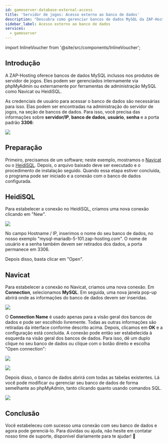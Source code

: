 ```yaml
---
id: gameserver-database-external-access
title: 'Servidor de jogos: Acesso externo ao banco de dados'
description: "Descubra como gerenciar bancos de dados MySQL da ZAP-Hosting para servidores de jogos usando ferramentas como Navicat ou HeidiSQL → Saiba mais agora"
sidebar_label: Acesso externo ao banco de dados
services:
  - gameserver
---
```


import InlineVoucher from '@site/src/components/InlineVoucher';

## Introdução

A ZAP-Hosting oferece bancos de dados MySQL inclusos nos produtos de servidor de jogos. Eles podem ser gerenciados internamente via phpMyAdmin ou externamente por ferramentas de administração MySQL como Navicat ou HeidiSQL.

As credenciais de usuário para acessar o banco de dados são necessárias para isso. Elas podem ser encontradas na administração do servidor de jogos, na seção de bancos de dados. Para isso, você precisa das informações sobre **servidor/IP**, **banco de dados**, **usuário**, **senha** e a porta padrão **3306**:

![](https://screensaver01.zap-hosting.com/index.php/s/GLG56HQ737rNC7R/preview)

<InlineVoucher />

## Preparação

Primeiro, precisamos de um software; neste exemplo, mostramos o [Navicat](https://www.chip.de/downloads/Navicat-Lite_70358373.html) ou o [HeidiSQL](https://www.heidisql.com/download.php). Depois, o arquivo baixado deve ser executado e o procedimento de instalação seguido. Quando essa etapa estiver concluída, o programa pode ser iniciado e a conexão com o banco de dados configurada.

## HeidiSQL

Para estabelecer a conexão no HeidiSQL, criamos uma nova conexão clicando em "New".

![](https://screensaver01.zap-hosting.com/index.php/s/CgwFCeHErLAokHo/preview)

No campo Hostname / IP, inserimos o nome do seu banco de dados, no nosso exemplo "mysql-mariadb-5-101.zap-hosting.com". O nome de usuário e a senha também devem ser retirados dos dados, a porta permanece em 3306.

Depois disso, basta clicar em "Open".

## Navicat

Para estabelecer a conexão no Navicat, criamos uma nova conexão. Em **Connection**, selecionamos **MySQL**. Em seguida, uma nova janela pop-up abrirá onde as informações do banco de dados devem ser inseridas.

![](https://screensaver01.zap-hosting.com/index.php/s/rFBDYidqnBc4TZB/preview)

O **Connection Name** é usado apenas para a visão geral dos bancos de dados e pode ser escolhido livremente. Todas as outras informações são retiradas da interface conforme descrito acima. Depois, clicamos em **OK** e a configuração está concluída. A conexão pode então ser estabelecida à esquerda na visão geral dos bancos de dados. Para isso, dê um duplo clique no seu banco de dados ou clique com o botão direito e escolha "Open connection":

![](https://screensaver01.zap-hosting.com/index.php/s/Gy7jjBDHiR5n5gn/preview)

![](https://screensaver01.zap-hosting.com/index.php/s/WyqzoLaEP6yQn85/preview)

Depois disso, o banco de dados abrirá com todas as tabelas existentes. Lá você pode modificar ou gerenciar seu banco de dados de forma semelhante ao phpMyAdmin, tanto clicando quanto usando comandos SQL.

![](https://screensaver01.zap-hosting.com/index.php/s/FxDrm2K3f7YwLqS/preview)

## Conclusão

Você estabeleceu com sucesso uma conexão com seu banco de dados e agora pode gerenciá-lo. Para dúvidas ou ajuda, não hesite em contatar nosso time de suporte, disponível diariamente para te ajudar! 🙂 

<InlineVoucher />
